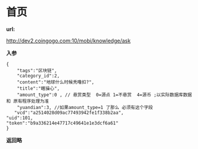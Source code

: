# 首页 #

**url:**

http://dev2.coingogo.com:10/mobi/knowledge/ask

**入参**

	{
		"tags":"区块链",
		"category_id":2,
		"content":"地球什么时候秃噜扣?",
		"title":"瞎操心",
		"amount_type":0 , // 悬赏类型  0=源点 1=不悬赏  4=源币 ;以实际数据库数据 和 原有程序处理为准
		"yuandian":3, //如果amount_type=1 了那么 必须有这个字段
       "vcd":"a2514028d09ac77493942fe1f338b2aa",
	"uid":101,
	"token":"b9a336214e47717c49641e1e3dcf6a61"
	}

**返回略**